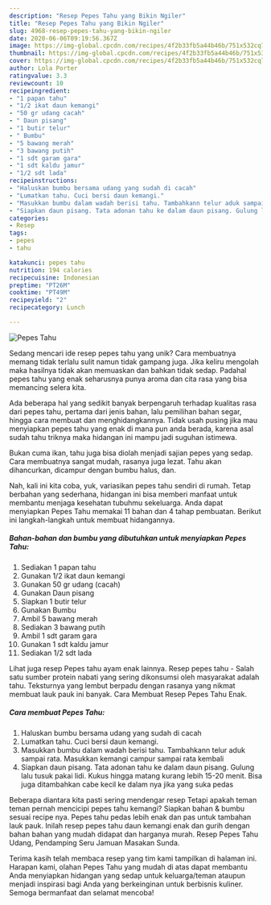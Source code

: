 ```yaml
---
description: "Resep Pepes Tahu yang Bikin Ngiler"
title: "Resep Pepes Tahu yang Bikin Ngiler"
slug: 4968-resep-pepes-tahu-yang-bikin-ngiler
date: 2020-06-06T09:19:56.367Z
image: https://img-global.cpcdn.com/recipes/4f2b33fb5a44b46b/751x532cq70/pepes-tahu-foto-resep-utama.jpg
thumbnail: https://img-global.cpcdn.com/recipes/4f2b33fb5a44b46b/751x532cq70/pepes-tahu-foto-resep-utama.jpg
cover: https://img-global.cpcdn.com/recipes/4f2b33fb5a44b46b/751x532cq70/pepes-tahu-foto-resep-utama.jpg
author: Lola Porter
ratingvalue: 3.3
reviewcount: 10
recipeingredient:
- "1 papan tahu"
- "1/2 ikat daun kemangi"
- "50 gr udang cacah"
- " Daun pisang"
- "1 butir telur"
- " Bumbu"
- "5 bawang merah"
- "3 bawang putih"
- "1 sdt garam gara"
- "1 sdt kaldu jamur"
- "1/2 sdt lada"
recipeinstructions:
- "Haluskan bumbu bersama udang yang sudah di cacah"
- "Lumatkan tahu. Cuci bersi daun kemangi."
- "Masukkan bumbu dalam wadah berisi tahu. Tambahkann telur aduk sampai rata. Masukkan kemangi campur sampai rata kembali"
- "Siapkan daun pisang. Tata adonan tahu ke dalam daun pisang. Gulung lalu tusuk pakai lidi. Kukus hingga matang kurang lebih 15-20 menit. Bisa juga ditambahkan cabe kecil ke dalam nya jika yang suka pedas"
categories:
- Resep
tags:
- pepes
- tahu

katakunci: pepes tahu 
nutrition: 194 calories
recipecuisine: Indonesian
preptime: "PT26M"
cooktime: "PT49M"
recipeyield: "2"
recipecategory: Lunch

---
```



![Pepes Tahu](https://img-global.cpcdn.com/recipes/4f2b33fb5a44b46b/751x532cq70/pepes-tahu-foto-resep-utama.jpg)

Sedang mencari ide resep pepes tahu yang unik? Cara membuatnya memang tidak terlalu sulit namun tidak gampang juga. Jika keliru mengolah maka hasilnya tidak akan memuaskan dan bahkan tidak sedap. Padahal pepes tahu yang enak seharusnya punya aroma dan cita rasa yang bisa memancing selera kita.

Ada beberapa hal yang sedikit banyak berpengaruh terhadap kualitas rasa dari pepes tahu, pertama dari jenis bahan, lalu pemilihan bahan segar, hingga cara membuat dan menghidangkannya. Tidak usah pusing jika mau menyiapkan pepes tahu yang enak di mana pun anda berada, karena asal sudah tahu triknya maka hidangan ini mampu jadi suguhan istimewa.

Bukan cuma ikan, tahu juga bisa diolah menjadi sajian pepes yang sedap. Cara membuatnya sangat mudah, rasanya juga lezat. Tahu akan dihancurkan, dicampur dengan bumbu halus, dan.


Nah, kali ini kita coba, yuk, variasikan pepes tahu sendiri di rumah. Tetap berbahan yang sederhana, hidangan ini bisa memberi manfaat untuk membantu menjaga kesehatan tubuhmu sekeluarga. Anda dapat menyiapkan Pepes Tahu memakai 11 bahan dan 4 tahap pembuatan. Berikut ini langkah-langkah untuk membuat hidangannya.

<!--inarticleads1-->

##### Bahan-bahan dan bumbu yang dibutuhkan untuk menyiapkan Pepes Tahu:

1. Sediakan 1 papan tahu
1. Gunakan 1/2 ikat daun kemangi
1. Gunakan 50 gr udang (cacah)
1. Gunakan  Daun pisang
1. Siapkan 1 butir telur
1. Gunakan  Bumbu
1. Ambil 5 bawang merah
1. Sediakan 3 bawang putih
1. Ambil 1 sdt garam gara
1. Gunakan 1 sdt kaldu jamur
1. Sediakan 1/2 sdt lada


Lihat juga resep Pepes tahu ayam enak lainnya. Resep pepes tahu - Salah satu sumber protein nabati yang sering dikonsumsi oleh masyarakat adalah tahu. Teksturnya yang lembut berpadu dengan rasanya yang nikmat membuat lauk pauk ini banyak. Cara Membuat Resep Pepes Tahu Enak. 

<!--inarticleads2-->

##### Cara membuat Pepes Tahu:

1. Haluskan bumbu bersama udang yang sudah di cacah
1. Lumatkan tahu. Cuci bersi daun kemangi.
1. Masukkan bumbu dalam wadah berisi tahu. Tambahkann telur aduk sampai rata. Masukkan kemangi campur sampai rata kembali
1. Siapkan daun pisang. Tata adonan tahu ke dalam daun pisang. Gulung lalu tusuk pakai lidi. Kukus hingga matang kurang lebih 15-20 menit. Bisa juga ditambahkan cabe kecil ke dalam nya jika yang suka pedas


Beberapa diantara kita pasti sering mendengar resep Tetapi apakah teman teman pernah mencicipi pepes tahu kemangi? Siapkan bahan &amp; bumbu sesuai recipe nya. Pepes tahu pedas lebih enak dan pas untuk tambahan lauk pauk. Inilah resep pepes tahu daun kemangi enak dan gurih dengan bahan bahan yang mudah didapat dan harganya murah. Resep Pepes Tahu Udang, Pendamping Seru Jamuan Masakan Sunda. 

Terima kasih telah membaca resep yang tim kami tampilkan di halaman ini. Harapan kami, olahan Pepes Tahu yang mudah di atas dapat membantu Anda menyiapkan hidangan yang sedap untuk keluarga/teman ataupun menjadi inspirasi bagi Anda yang berkeinginan untuk berbisnis kuliner. Semoga bermanfaat dan selamat mencoba!
